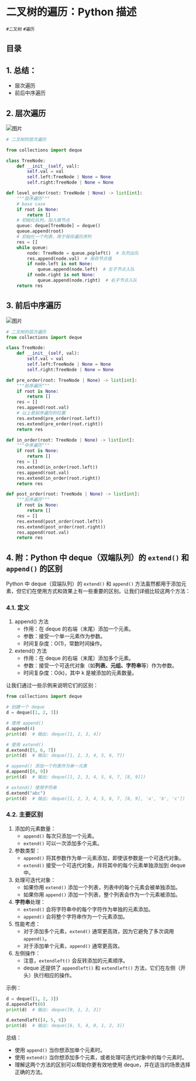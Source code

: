 
# 二叉树的遍历：Python 描述

`#二叉树` `#遍历`


## 目录
<!-- toc -->
 ## 1. 总结： 

- 层次遍历
- 前后中序遍历

## 2. 层次遍历

![图片](https://blog-1310531898.cos.ap-beijing.myqcloud.com/832-34-20241012/Pasted%20image%2020240922184805.png)

```python
# 二叉树的层次遍历

from collections import deque

class TreeNode:
    def __init__(self, val):
        self.val = val
        self.left:TreeNode | None = None
        self.right:TreeNode | None = None

def level_order(root: TreeNode | None) -> list[int]:
    """层序遍历"""
    # base case
    if root is None:
        return []
    # 初始化队列，加入根节点
    queue: deque[TreeNode] = deque()
    queue.append(root)
    # 初始化一个列表，用于保存遍历序列
    res = []
    while queue:
        node: TreeNode = queue.popleft()  # 队列出队
        res.append(node.val)  # 保存节点值
        if node.left is not None:
            queue.append(node.left)  # 左子节点入队
        if node.right is not None:
            queue.append(node.right)  # 右子节点入队
    return res
```

## 3. 前后中序遍历

![图片](https://blog-1310531898.cos.ap-beijing.myqcloud.com/832-34-20241012/Pasted%20image%2020240922184904.png)

```python
# 二叉树的层次遍历
from collections import deque

class TreeNode:
    def __init__(self, val):
        self.val = val
        self.left:TreeNode | None = None
        self.right:TreeNode | None = None

def pre_order(root: TreeNode | None) -> list[int]:
    """前序遍历"""
    if root is None:
        return []
    res = []
    res.append(root.val)
    # 以上是前序遍历的位置
    res.extend(pre_order(root.left))
    res.extend(pre_order(root.right))
    return res

def in_order(root: TreeNode | None) -> list[int]:
    """中序遍历"""
    if root is None:
        return []
    res = []
    res.extend(in_order(root.left))
    res.append(root.val)
    res.extend(in_order(root.right))
    return res

def post_order(root: TreeNode | None) -> list[int]:
    """后序遍历"""
    if root is None:
        return []
    res = []
    res.extend(post_order(root.left))
    res.extend(post_order(root.right))
    res.append(root.val)
    return res
```

## 4. 附：Python 中 deque（双端队列）的 `extend()` 和 `append()` 的区别

Python 中 deque（双端队列）的 `extend()` 和 `append()` 方法虽然都用于添加元素，但它们在使用方式和效果上有一些重要的区别。让我们详细比较这两个方法：

### 4.1. 定义

1. append() 方法
	- 作用：在 deque 的右端（末尾）添加一个元素。
	- 参数：接受一个单一元素作为参数。
	- 时间复杂度：O(1)，常数时间操作。
2. extend() 方法
	- 作用：在 deque 的右端（末尾）添加多个元素。
	- 参数：接受一个可迭代对象（如**列表、元组、字符串**等）作为参数。
	- 时间复杂度：O(k)，其中 k 是被添加的元素数量。

让我们通过一些示例来说明它们的区别：

```python
from collections import deque

# 创建一个 deque
d = deque([1, 2, 3])

# 使用 append()
d.append(4)
print(d)  # 输出: deque([1, 2, 3, 4])

# 使用 extend()
d.extend([5, 6, 7])
print(d)  # 输出: deque([1, 2, 3, 4, 5, 6, 7])

# append() 添加一个列表作为单一元素
d.append([8, 9])
print(d)  # 输出: deque([1, 2, 3, 4, 5, 6, 7, [8, 9]])

# extend() 使用字符串
d.extend("abc")
print(d)  # 输出: deque([1, 2, 3, 4, 5, 6, 7, [8, 9], 'a', 'b', 'c'])
```

### 4.2. 主要区别

1. 添加的元素数量：
	- `append()` 每次只添加一个元素。
	- `extend()` 可以一次添加多个元素。
2. 参数类型：
	- `append()` 将其参数作为单一元素添加，即使该参数是一个可迭代对象。
	- `extend()` 接受一个可迭代对象，并将其中的每个元素单独添加到 deque 中。
3. 处理可迭代对象：
	- 如果你用 `extend()` 添加一个列表，列表中的每个元素会被单独添加。
	- 如果你用 `append()` 添加一个列表，整个列表会作为一个元素被添加。
4. **字符串**处理：
	- `extend()` 会将字符串中的每个字符作为单独的元素添加。
	- `append()` 会将整个字符串作为一个元素添加。
5. 性能考虑：
	- 对于添加多个元素，`extend()` 通常更高效，因为它避免了多次调用 `append()`。
	- 对于添加单个元素，`append()` 通常更高效。
6. 左侧操作：
	- 注意，`extendleft()` 会反转添加的元素顺序。
	- deque 还提供了 `appendleft()` 和 `extendleft()` 方法，它们在左侧（开头）执行相应的操作。

示例：

```python
d = deque([1, 2, 3])
d.appendleft(0)
print(d)  # 输出: deque([0, 1, 2, 3])

d.extendleft([4, 5, 6])
print(d)  # 输出: deque([6, 5, 4, 0, 1, 2, 3])
```

总结：
- 使用 `append()` 当你想添加单个元素时。
- 使用 `extend()` 当你想添加多个元素，或者处理可迭代对象中的每个元素时。
- 理解这两个方法的区别可以帮助你更有效地使用 deque，并在适当的场景选择正确的方法。
